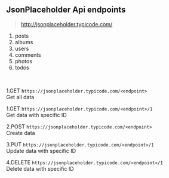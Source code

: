 ## JsonPlaceholder Api endpoints

> http://jsonplaceholder.typicode.com/

1. posts
2. albums
3. users
4. comments
5. photos
6. todos

<br>

1.GET `https://jsonplaceholder.typicode.com/<endpoint>` <br>
Get all data <br>

1.GET `https://jsonplaceholder.typicode.com/<endpoint>/1` <br>
Get data with specific ID <br>

2.POST `https://jsonplaceholder.typicode.com/<endpoint>` <br>
Create data <br>

3.PUT `https://jsonplaceholder.typicode.com/<endpoint>/1` <br>
Update data with specific ID <br>

4.DELETE `https://jsonplaceholder.typicode.com/<endpoint>/1` <br>
Delete data with specific ID <br>

